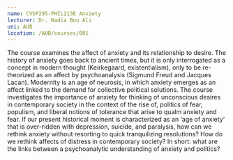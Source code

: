 ```yaml
---
name: CVSP295-PHIL213E Anxiety
lecturer: Dr. Nadia Bou Ali
uni: AUB
location: /AUB/courses/001
---
```


The course examines the affect of anxiety and its relationship to desire. The history of anxiety goes
back to ancient times, but it is only interrogated as a concept in modern thought (Keirkegaard,
existentialism), only to be re-theorized as an affect by psychoanalysis (Sigmund Freud and Jacques
Lacan). Modernity is an age of neurosis, in which anxiety emerges as an affect linked to the demand
for collective political solutions. The course investigates the importance of anxiety for thinking of
unconscious desires in contemporary society in the context of the rise of, politics of fear, populism,
and liberal notions of tolerance that arise to qualm anxiety and fear. If our present historical
moment is characterized as an ‘age of anxiety’ that is over-ridden with depression, suicide, and
paralysis, how can we rethink anxiety without resorting to quick tranquilizing resolutions? How do
we rethink affects of distress in contemporary society? In short: what are the links between a
psychoanalytic understanding of anxiety and politics?
